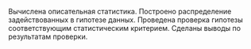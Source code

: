 Вычислена описательная статистика.
Построено распределение задействованных в гипотезе данных.
Проведена проверка гипотезы соответствующим статистическим критерием.
Сделаны выводы по результатам проверки.
